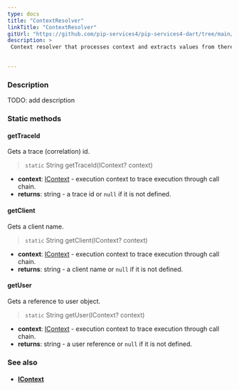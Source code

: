 ```yaml
---
type: docs
title: "ContextResolver"
linkTitle: "ContextResolver"
gitUrl: "https://github.com/pip-services4/pip-services4-dart/tree/main/pip-services4-components-dart"
description: > 
 Context resolver that processes context and extracts values from there.

  
---
```


### Description
TODO: add description



### Static methods  


#### getTraceId
Gets a trace (correlation) id.

> `static` String getTraceId(IContext? context)

- **context**: [IContext](../icontext) - execution context to trace execution through call chain.
- **returns**: string - a trace id or <code>null</code> if it is not defined.

#### getClient
Gets a client name.

> `static` String getClient(IContext? context)

- **context**: [IContext](../icontext) - execution context to trace execution through call chain.
- **returns**: string - a client name or <code>null</code> if it is not defined.

#### getUser
Gets a reference to user object.

> `static` String getUser(IContext? context)

- **context**: [IContext](../icontext) - execution context to trace execution through call chain.
- **returns**: string - a user reference or <code>null</code> if it is not defined.


### See also
- #### [IContext](../icontext)

